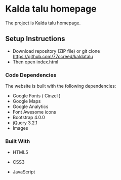 # Kalda talu homepage

The project is Kalda talu homepage.

## Setup Instructions

* Download repository (ZIP file) or git clone https://github.com/77ccreed/kaldatalu 
* Then open index.html

### Code Dependencies

The website is built with the following dependencies:

* Google Fonts ( Cinzel )
* Google Maps
* Google Analytics
* Font Awesome icons
* Bootstrap 4.0.0
* jQuery 3.2.1
* Images

### Built With

* HTML5
* CSS3
* JavaScript

  <!-- Global site tag (gtag.js) - Google Analytics -->
  <script async src="https://www.googletagmanager.com/gtag/js?id=UA-130904239-1"></script>
  <script>
    window.dataLayer = window.dataLayer || [];
    function gtag() { dataLayer.push(arguments); }
    gtag('js', new Date());

    gtag('config', 'UA-130904239-1');
  </script>
